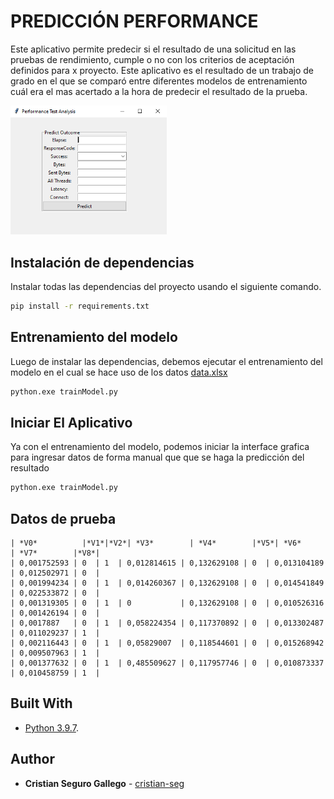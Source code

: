 # PREDICCIÓN PERFORMANCE

Este aplicativo permite predecir si el resultado de una solicitud en las pruebas de rendimiento, cumple o no con los criterios de aceptación definidos para x proyecto.
Este aplicativo es el resultado de un trabajo de grado en el que se comparó entre diferentes modelos de entrenamiento cuál era el mas acertado a la hora de predecir el resultado de la prueba.

<img src="screenShots/PantallaInicial.png" width="250">


## Instalación de dependencias

Instalar todas las dependencias del proyecto usando el siguiente comando.

```bash
pip install -r requirements.txt
```

## Entrenamiento del modelo
Luego de instalar las dependencias, debemos ejecutar el entrenamiento del modelo en el cual se hace uso de los datos [data.xlsx](resources/data.xlsx)

```bash
python.exe trainModel.py
```
## Iniciar El Aplicativo
Ya con el entrenamiento del modelo, podemos iniciar la interface grafica para ingresar datos de forma manual que que se haga la predicción del resultado

```bash
python.exe trainModel.py
```

## Datos de prueba

```plain
| *V0*		    |*V1*|*V2*| *V3*        | *V4*        |*V5*| *V6*        | *V7*        |*V8*|
| 0,001752593 | 0  | 1  | 0,012814615 | 0,132629108 | 0  | 0,013104189 | 0,012502971 | 0  |
| 0,001994234 |	0  | 1  | 0,014260367 | 0,132629108 | 0  | 0,014541849 | 0,022533872 | 0  |
| 0,001319305 |	0  | 1  | 0           | 0,132629108 | 0  | 0,010526316 | 0,001426194 | 0  |
| 0,0017887   | 0  | 1  | 0,058224354 | 0,117370892 | 0  | 0,013302487 | 0,011029237 | 1  |
| 0,002116443 |	0  | 1  | 0,05829007  | 0,118544601 | 0  | 0,015268942 | 0,009507963 | 1  |
| 0,001377632 |	0  | 1  | 0,485509627 | 0,117957746 | 0  | 0,010873337 | 0,010458759 | 1  |
```

## Built With
* [Python 3.9.7](https://www.python.org/downloads/).

## Author

* **Cristian Seguro Gallego** - [cristian-seg](https://github.com/cristian-seg/PerformanceTestAnalysis)
